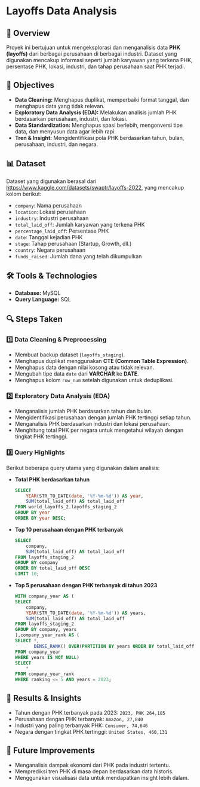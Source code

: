 # **Layoffs Data Analysis**  

## 📌 Overview  
Proyek ini bertujuan untuk mengeksplorasi dan menganalisis data **PHK (layoffs)** dari berbagai perusahaan di berbagai industri. Dataset yang digunakan mencakup informasi seperti jumlah karyawan yang terkena PHK, persentase PHK, lokasi, industri, dan tahap perusahaan saat PHK terjadi.  

## 🎯 Objectives  
- **Data Cleaning:** Menghapus duplikat, memperbaiki format tanggal, dan menghapus data yang tidak relevan.  
- **Exploratory Data Analysis (EDA):** Melakukan analisis jumlah PHK berdasarkan perusahaan, industri, dan lokasi.  
- **Data Standardization:** Menghapus spasi berlebih, mengonversi tipe data, dan menyusun data agar lebih rapi.  
- **Tren & Insight:** Mengidentifikasi pola PHK berdasarkan tahun, bulan, perusahaan, industri, dan negara.  

## 📊 Dataset
Dataset yang digunakan berasal dari https://www.kaggle.com/datasets/swaptr/layoffs-2022, yang mencakup kolom berikut:  
- `company`: Nama perusahaan  
- `location`: Lokasi perusahaan  
- `industry`: Industri perusahaan  
- `total_laid_off`: Jumlah karyawan yang terkena PHK  
- `percentage_laid_off`: Persentase PHK  
- `date`: Tanggal kejadian PHK  
- `stage`: Tahap perusahaan (Startup, Growth, dll.)  
- `country`: Negara perusahaan  
- `funds_raised`: Jumlah dana yang telah dikumpulkan  

## 🛠️ Tools & Technologies  
- **Database:** MySQL  
- **Query Language:** SQL 

## 🔍 Steps Taken  
### 1️⃣ **Data Cleaning & Preprocessing**  
- Membuat backup dataset (`layoffs_staging`).  
- Menghapus duplikat menggunakan **CTE (Common Table Expression)**.  
- Menghapus data dengan nilai kosong atau tidak relevan.  
- Mengubah tipe data `date` dari **VARCHAR** ke **DATE**.  
- Menghapus kolom `row_num` setelah digunakan untuk deduplikasi.  

### 2️⃣ **Exploratory Data Analysis (EDA)**  
- Menganalisis jumlah PHK berdasarkan tahun dan bulan.  
- Mengidentifikasi perusahaan dengan jumlah PHK tertinggi setiap tahun.  
- Menganalisis PHK berdasarkan industri dan lokasi perusahaan.  
- Menghitung total PHK per negara untuk mengetahui wilayah dengan tingkat PHK tertinggi.  

### 3️⃣ **Query Highlights**  
Berikut beberapa query utama yang digunakan dalam analisis:  

- **Total PHK berdasarkan tahun**  
  ```sql
  SELECT 
      YEAR(STR_TO_DATE(date, '%Y-%m-%d')) AS year,
      SUM(total_laid_off) AS total_laid_off
  FROM world_layoffs_2.layoffs_staging_2
  GROUP BY year
  ORDER BY year DESC;
- **Top 10 perusahaan dengan PHK terbanyak**
    ```sql
    SELECT 
        company, 
        SUM(total_laid_off) AS total_laid_off
    FROM layoffs_staging_2
    GROUP BY company
    ORDER BY total_laid_off DESC
    LIMIT 10;
- **Top 5 perusahaan dengan PHK terbanyak di tahun 2023**
    ```sql
    WITH company_year AS (
    SELECT 
        company, 
        YEAR(STR_TO_DATE(date, '%Y-%m-%d')) AS years,
        SUM(total_laid_off) AS total_laid_off
    FROM layoffs_staging_2
    GROUP BY company, years
    ),company_year_rank AS (
    SELECT *, 
           DENSE_RANK() OVER(PARTITION BY years ORDER BY total_laid_off DESC) AS ranking
    FROM company_year
    WHERE years IS NOT NULL)
    SELECT 
        * 
    FROM company_year_rank 
    WHERE ranking <= 5 AND years = 2023;
## 🚀 Results & Insights
- Tahun dengan PHK terbanyak pada 2023: `2023, PHK 264,185`
- Perusahaan dengan PHK terbanyak: `Amazon, 27,840`
- Industri yang paling terbanyak PHK: `Consumer, 74,646`
- Negara dengan tingkat PHK tertinggi: `United States, 460,131`

## 📌 Future Improvements
- Menganalisis dampak ekonomi dari PHK pada industri tertentu.
- Memprediksi tren PHK di masa depan berdasarkan data historis.
- Menggunakan visualisasi data untuk mendapatkan insight lebih dalam.
#
